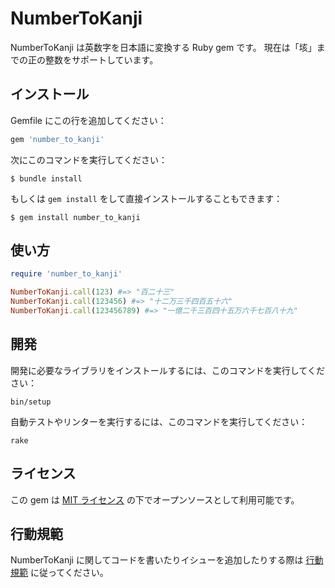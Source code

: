 # NumberToKanji
NumberToKanji は英数字を日本語に変換する Ruby gem です。
現在は「垓」までの正の整数をサポートしています。

## インストール
Gemfile にこの行を追加してください：

```ruby
gem 'number_to_kanji'
```

次にこのコマンドを実行してください：

```
$ bundle install
```

もしくは `gem install` をして直接インストールすることもできます：

```
$ gem install number_to_kanji
```

## 使い方
```ruby
require 'number_to_kanji'

NumberToKanji.call(123) #=> "百二十三"
NumberToKanji.call(123456) #=> "十二万三千四百五十六"
NumberToKanji.call(123456789) #=> "一億二千三百四十五万六千七百八十九"
```

## 開発
開発に必要なライブラリをインストールするには、このコマンドを実行してください：

```
bin/setup
```

自動テストやリンターを実行するには、このコマンドを実行してください：

```
rake
```

## ライセンス
この gem は [MIT ライセンス](https://opensource.org/licenses/MIT) の下でオープンソースとして利用可能です。

## 行動規範
NumberToKanji に関してコードを書いたりイシューを追加したりする際は [行動規範](https://github.com/[USERNAME]/number_to_kanji/blob/main/CODE_OF_CONDUCT.md) に従ってください。

